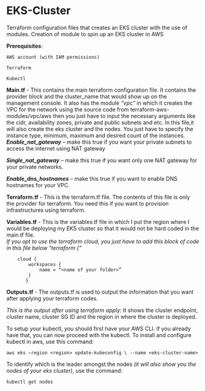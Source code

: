 # EKS-Cluster
Terraform configuration files that creates an EKS cluster with the use of modules. 
Creation of module to spin up an EKS cluster in AWS 

**Prerequisites**: 

    AWS account (with IAM permissions) 

    Terraform 

    Kubectl 

**Main.tf** - This contains the main terraform configuration file. It contains the provider block and the cluster_name that would show up on the management console. It also has the module _“vpc”_ in which it creates the VPC for the network using the source code from terraform-aws-modules/vpc/aws then you just have to input the necessary arguments like the cidr, availability zones, private and public subnets and etc. In this file,it will also create the eks cluster and the nodes. You just have to specify the instance type, minimum, maximum and desired count of the instances. 
***Enable_nat_gateway*** – make this true if you want your private subnets to access the internet using
NAT gateway

***Single_nat_gateway*** – make this true if you want only one NAT gateway for your private networks.

***Enable_dns_hostnames*** – make this true if you want to enable DNS hostnames for your VPC.

**Terraform.tf** - This is the terraform.tf file. The contents of this file is only the provider for terraform. You need this if you want to provision infrastructures using terraform.  

**Variables.tf** - This is the variables.tf file in which I put the region where I would be deploying my EKS cluster so that it would not be hard coded in the main.tf file.  
    _If you opt to use the terraform cloud, you just have to add this block of code in this file below "terraform {"_
    

        cloud {
            workspaces {
                name = “<name of your folder>”
            }
           }


**Outputs.tf** - The outputs.tf is used to output the information that you want after applying your terraform codes. 

_This is the output after using terraform apply:_ 
It shows the cluster endpoint, cluster name, cluster SG ID and the region in where the cluster is deployed.  

To setup your kubectl, you should first have your AWS CLI. If you already have that, you can now proceed with the kubectl. To install and configure kubectl in aws, use this command: 

    aws eks –region <region> update-kubeconfig \ --name <eks-cluster-name> 

To identify which is the leader amongst the nodes _(it will also show you the nodes of your eks cluster)_, use the command: 

    kubectl get nodes 

 

 
